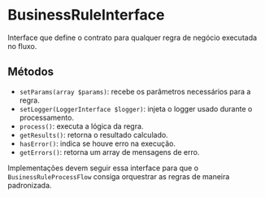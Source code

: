 # BusinessRuleInterface

Interface que define o contrato para qualquer regra de negócio executada no fluxo.

## Métodos

- `setParams(array $params)`: recebe os parâmetros necessários para a regra.
- `setLogger(LoggerInterface $logger)`: injeta o logger usado durante o processamento.
- `process()`: executa a lógica da regra.
- `getResults()`: retorna o resultado calculado.
- `hasError()`: indica se houve erro na execução.
- `getErrors()`: retorna um array de mensagens de erro.

Implementações devem seguir essa interface para que o `BusinessRuleProcessFlow` consiga orquestrar as regras de maneira padronizada.
